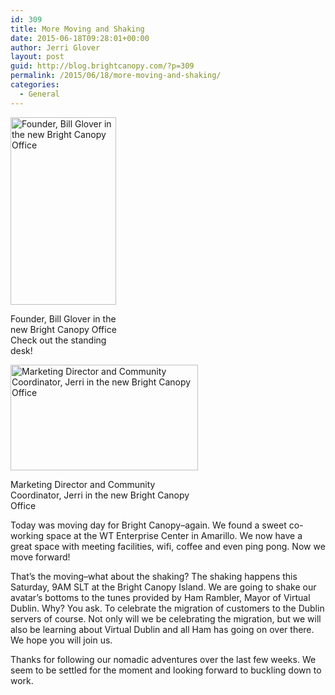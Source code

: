 ```yaml
---
id: 309
title: More Moving and Shaking
date: 2015-06-18T09:28:01+00:00
author: Jerri Glover
layout: post
guid: http://blog.brightcanopy.com/?p=309
permalink: /2015/06/18/more-moving-and-shaking/
categories:
  - General
---
```

<div id="attachment_311" style="width: 179px" class="wp-caption alignnone">
  <a href="http://blog.brightcanopy.com/wp-content/uploads/2015/06/20150618_105229-e1434644589489.jpg"><img class="wp-image-311 size-medium" src="http://blog.brightcanopy.com/wp-content/uploads/2015/06/20150618_105229-e1434644589489-169x300.jpg" alt="Founder, Bill Glover in the new Bright Canopy Office" width="169" height="300" /></a>
  
  <p class="wp-caption-text">
    Founder, Bill Glover in the new Bright Canopy Office Check out the standing desk!
  </p>
</div>

<div id="attachment_312" style="width: 310px" class="wp-caption alignnone">
  <a href="http://blog.brightcanopy.com/wp-content/uploads/2015/06/20150618_105733.jpg"><img class="size-medium wp-image-312" src="http://blog.brightcanopy.com/wp-content/uploads/2015/06/20150618_105733-300x169.jpg" alt="Marketing Director and Community Coordinator, Jerri in the new Bright Canopy Office" width="300" height="169" /></a>
  
  <p class="wp-caption-text">
    Marketing Director and Community Coordinator, Jerri in the new Bright Canopy Office
  </p>
</div>

Today was moving day for Bright Canopy&#8211;again. We found a sweet co-working space at the WT Enterprise Center in Amarillo. We now have a great space with meeting facilities, wifi, coffee and even ping pong. Now we move forward!

That&#8217;s the moving&#8211;what about the shaking? The shaking happens this Saturday, 9AM SLT at the Bright Canopy Island. We are going to shake our avatar&#8217;s bottoms to the tunes provided by Ham Rambler, Mayor of Virtual Dublin. Why? You ask. To celebrate the migration of customers to the Dublin servers of course. Not only will we be celebrating the migration, but we will also be learning about Virtual Dublin and all Ham has going on over there. We hope you will join us.

Thanks for following our nomadic adventures over the last few weeks. We seem to be settled for the moment and looking forward to buckling down to work.

&nbsp;